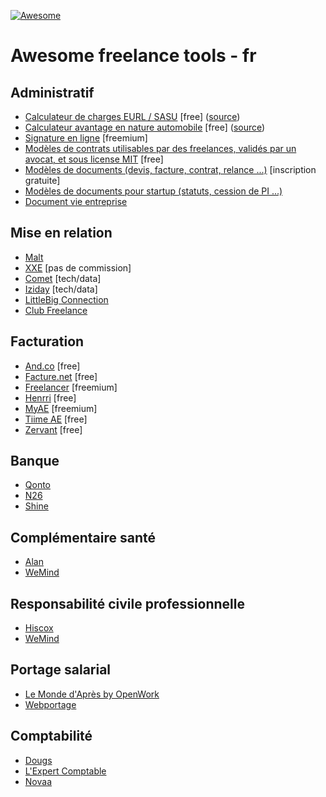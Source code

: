 [![Awesome](https://awesome.re/badge.svg)](https://awesome.re)

# Awesome freelance tools - fr

## Administratif

+ [Calculateur de charges EURL / SASU](http://antoineviau.com/eurl-sasu/) [free] ([source](https://github.com/AntoineViau/eurl-sasu))
+ [Calculateur avantage en nature automobile](https://adriantombu.github.io/avantage-nature-auto/) [free] ([source](https://github.com/adriantombu/avantage-nature-auto))
+ [Signature en ligne](https://dochub.com/) [freemium]
+ [Modèles de contrats utilisables par des freelances, validés par un avocat, et sous license MIT](https://github.com/purban/contrats-francais) [free]
+ [Modèles de documents (devis, facture, contrat, relance ...)](https://www.soto.works/resourcescenter) [inscription gratuite]
+ [Modèles de documents pour startup (statuts, cession de PI ...)](https://www.jurismatic.com/)
+ [Document vie entreprise](https://www.legalstart.fr/)

## Mise en relation

+ [Malt](https://www.malt.fr/)
+ [XXE](https://www.xxe.fr/) [pas de commission]
+ [Comet](https://www.hellocomet.co/) [tech/data]
+ [Iziday](https://www.iziday.com/) [tech/data]
+ [LittleBig Connection](https://www.littlebigconnection.com/fr/)
+ [Club Freelance](https://www.club-freelance.com/fr/)

## Facturation

+ [And.co](https://www.and.co/) [free]
+ [Facture.net](https://facture.net) [free]
+ [Freelancer](https://freelancer-app.fr/) [freemium]
+ [Henrri](https://henrri.net) [free]
+ [MyAE](https://www.myae.fr/) [freemium]
+ [Tiime AE](https://www.tiime-ae.fr/) [free]
+ [Zervant](https://www.zervant.com/) [free]

## Banque

+ [Qonto](https://qonto.eu/)
+ [N26](https://next.n26.com/fr-fr/)
+ [Shine](https://shine.fr/)

## Complémentaire santé

+ [Alan](https://alan.eu/)
+ [WeMind](https://www.wemind.io/)

## Responsabilité civile professionnelle

+ [Hiscox](https://www.hiscox.fr/)
+ [WeMind](https://www.wemind.io/)

## Portage salarial

+ [Le Monde d'Après by OpenWork](https://www.lemonde-apres.com/)
+ [Webportage](https://www.webportage.com/)

## Comptabilité

+ [Dougs](https://www.dougs.fr/)
+ [L'Expert Comptable](https://www.l-expert-comptable.com/)
+ [Novaa](http://www.novaa-expertise.com/)
